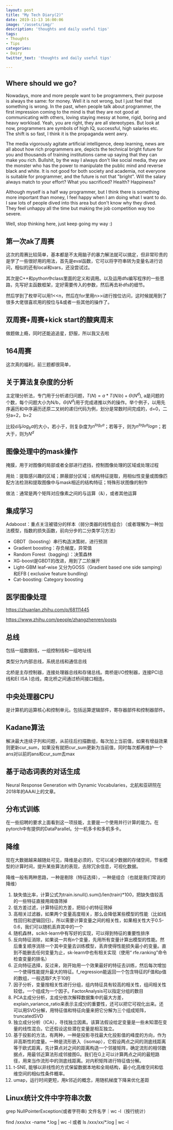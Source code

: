 ```yaml
---
layout: post
title: "My Tech Diary(2)"
date: 2019-11-13 16:00:06
image: '/assets/img/'
description: 'thoughts and daily useful tips'
tags:
- Thoughts
- Tips
categories:
- Dairy 
twitter_text: 'thoughts and daily useful tips'

---
```


## Where should we go?

Nowadays, more and more people want to be programmers, their purpose is always the same: for money. Well it is not wrong, but I just feel that something is wrong. In the past, when people talk about programmer, the first impression coming to the mind is that they are not good at communicating with others, loving staying messy at home, rigid, boring and heavy workload. Yeah, you are right, they are all stereotypes. But look at now, programmers are symbols of high IQ, successful, high salaries etc. The shift is so fast, I think it is the propaganda went awry.   

The media vigorously agitate artificial intelligence, deep learning, news are all about how rich programmers are, depicts the technical bright future for you and thousands of training institutions came up saying that they can make you rich. Bullshit, by the way I always don't like social media, they are the monster who has the power to manipulate the public mind and reverse black and white. It is not good for both society and academia, not everyone is suitable for programmer, and the future is not that "bright". Will the salary always match to your effort? What you sacrificed? Health? Happiness?

Although myself is a half way programmer, but I think there is something more important than money, I feel happy when I am doing what I want to do. I saw lots of people dived into this area but don't know why they dived. They feel unhappy all the time but making the job competition way too severe. 

Well, stop thinking here, just keep going my way :)

## 第一次ak了周赛

这次的周赛比较简单，基本都是不太用脑子的暴力解法就可以搞定，但非常珍贵的是学了一些很好用的用法，首先是eval函数，它可以将字符串转为变量名进行访问，相似的还有local和vars，还没尝试过。

其次是C++和python中class里面的定义和调用。以及运用dfs编写程序的一些思路，先写好主函数框架，定好需要传入的参数，然后再去补dfs的细节。

然后学到了枚举可以用1<<n，然后在for里用n>>i进行按位访问，这时候就用到了很多大佬很喜欢用的按位与&或者一些其他的操作了。

## 双周赛+周赛+kick start的酸爽周末

做题做上瘾，同时还能追追星，舒服，所以我又去啦

## 164周赛

这次真的福利，前三题都很简单，

## 关于算法复杂度的分析

主定理分析法，专门用于分析递归问题，$T(N)=a*T(N/b)+Θ(N^d)$, a是问题的个数，每个问题大小为N/b，$Θ(N^d)$用于完成递推以外的操作。举个例子，以用先序遍历和中序遍历还原二叉树的递归代码为例，划分是常数时间完成的，d=0，二分a=2，b=2

比较d与$log_ba$的大小，若小于，则复杂度为$n^{log_ba}$；若等于，则为$n^{log_ba}logn$；若大于，则为$N^d$

## 图像处理中的mask操作

掩膜，用于对图像的局部或者全部进行遮挡，控制图像处理的区域或处理过程

用处：提取感兴趣的区域；屏蔽部分区域；结构特征提取，用相似性变量或图像匹配方法检测和提取图像中与mask相近的结构特征；特殊形状图像的制作

做法：通常是两个矩阵对应像素之间的与运算（&），或者其他运算

## 集成学习

Adaboost：重点关注被错分的样本（弱分类器的线性组合）（或者理解为一种加法模型，指数的损失函数，前向分步的二分类学习方法）

- GBDT（boosting）串行构造决策树，进行预测
- Gradient boosting：存负梯度，异常值
- Random Forest（bagging）：决策森林
- XG-boost是GBDT的改进，用到了二阶展开
- Light-GBM    leaf-wise 又分为GOSS（Gradient based one side samping）和EFB ( exclusive feature bundling)
- Cat-boosting: Category boosting

## 医学图像处理

https://zhuanlan.zhihu.com/p/68111445

https://www.zhihu.com/people/zhangzhenren/posts

## 总线

包括一组数据线，一组控制线和一组地址线

类型分为内部总线，系统总线和通信总线

北桥是主存控制器，连接处理器总线和存储总线。南桥是I/O控制器，连接PCI总线和E( ISA )总线，南北桥之间通过桥间接口相连。

## 中央处理器CPU

是计算机的运算核心和控制单元。包括运算逻辑部件，寄存器部件和控制器部件。 

## Kadane算法

解决最大连续子列和问题，从前往后扫描数组，每次加上当前值，如果有增益效果则更新cur_sum，如果没有就把cur_sum更新为当前值，同时每次都再维护一个ans对以前的ans和cur_sum去max

## 基于动态词表的对话生成

Neural Response Generation with Dynamic Vocabularies，北航和亚研院在2018年的AAAI上的文章。

## 分布式训练

在一些招聘的要求上面看到这一项技能，主要是一个使用并行计算的能力。在pytorch中有提供的DataParallel。分一机多卡和多机多卡。

## 降维

现在大数据越来越随处可见，降维是必须的，它可以减少数据的存储空间，节省模型的计算时间，提升某些算法的表现，去除冗余信息，可视化数据。

降维一般有两种思路，一种是剔除（特征选择），一种是组合（也就是我们常说的降维）

1. 缺失值比率，计算公式为train.isnull().sum()/len(train)*100，把缺失值较高的一些特征直接用阈值筛掉
2. 低方差过滤，计算特征的方差，把较小的特征筛掉
3. 高相关过滤器，如果两个变量高度相关，那么会降低某些模型的性能（比如线性回归和逻辑回归）。所以需要计算变量之间的相关性，如果相关性大于0.5-0.6，我们可以随机丢弃其中的一个
4. 随机森林，scikit-learn中有写好的实现，可以得到特征的重要性排序
5. 反向特征消除，如果说一共有n个变量，先用所有变量计算出模型的性能。然后重复顺序消除一个其中变量去训练模型，丢弃使得性能损失最小的变量。直到不能删去任何变量为止，sk-learn中也有相关实现（使用“ rfe.ranking”命令检查变量的排名）
6. 正向特征选择，反过来，刚开始用一个效果最好的特征去训练，然后每次增加一个使得性能提升最大的特征。f_regression能返回一个包含特征的F值和p值的数组，一般选取F大于10的
7. 因子分析，变量按相关性进行分组，组内特征具有较高的相关性，组间相关性较低，一个组成为一个因子。FactorAnalysis可以指定分组的数目
8. PCA主成分分析，主成分依次解释数据集中的最大方差，explain_variance_ratio来表示主成分的重要性，还可以把它可视化出来。还可以用SVD分解，用特征值和特征向量来把它分解为三个组成矩阵，truncatedSVD
9. 独立成分分析（ICA），寻找独立因素。该算法假设给定变量是一些未知潜在变量的线性混合。它还假设这些潜在变量是相互独立。
10. 基于投影的方法，有两种，一种是投影寻找最大化投影值的峰度的方向，作为非高斯性的度量。一种是流形嵌入（isomap），它假设两点之间的测底线距离等于欧式距离，先计算点对之间的距离构造一个邻接矩阵，确定流形的相邻数据点，用最邻近算法形成邻接图G。我们在G上可以计算两点之间的最短路径，用来当作流形中的测底线距离。对内积矩阵进行特征值分解。
11. t-SNE, 能够以非线性的方式保留数据本地和全局结构，最小化高维空间和低维空间的相似性条件概率。
12. umap，运行时间更短，用k邻近的概念，用随机梯度下降来优化差距

## Linux统计文件中字符串次数

grep NullPointerException(或者字符串)  文件名字｜wc -l（按行统计）

find /xxx/xx -name \*.log | wc -l   或者 ls /xxx/xx/\*.log | wc -l 



 